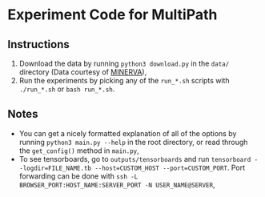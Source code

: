 # Experiment Code for MultiPath

## Instructions

1. Download the data by running `python3 download.py` in the `data/` directory (Data courtesy of [MINERVA](https://github.com/shehzaadzd/MINERVA)),
1. Run the experiments by picking any of the `run_*.sh` scripts with `./run_*.sh` or `bash run_*.sh`.

## Notes

- You can get a nicely formatted explanation of all of the options by running `python3 main.py --help` in the root directory, or read through the `get_config()` method in `main.py`,
- To see tensorboards, go to `outputs/tensorboards` and run `tensorboard --logdir=FILE_NAME.tb --host=CUSTOM_HOST --port=CUSTOM_PORT`. Port forwarding can be done with `ssh -L BROWSER_PORT:HOST_NAME:SERVER_PORT -N USER_NAME@SERVER`,
